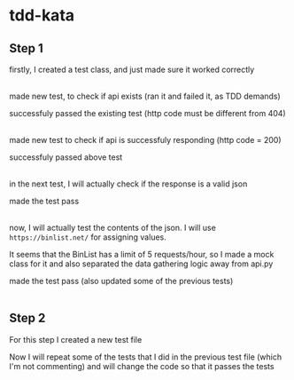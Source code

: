 # tdd-kata

## Step 1

firstly, I created a test class, and just made sure it worked correctly <br><br>

made new test, to check if api exists (ran it and failed it, as TDD demands)

successfuly passed the existing test (http code must be different from 404) <br><br>

made new test to check if api is successfuly responding (http code = 200)

successfuly passed above test <br><br>

in the next test, I will actually check if the response is a valid json

made the test pass <br><br>

now, I will actually test the contents of the json. I will use `https://binlist.net/` for assigning values.

It seems that the BinList has a limit of 5 requests/hour, so I made a mock class for it and also separated the data gathering logic away from api.py

made the test pass (also updated some of the previous tests) <br><br>

## Step 2

For this step I created a new test file

Now I will repeat some of the tests that I did in the previous test file (which I'm not commenting) and will change the code so that it passes the tests

